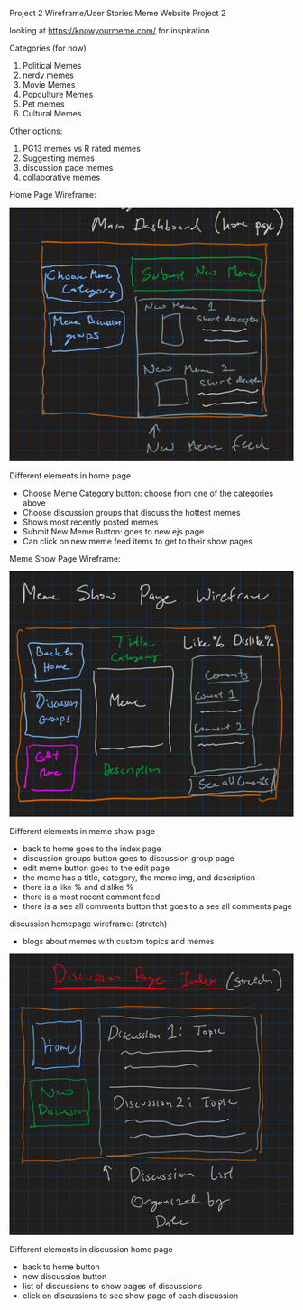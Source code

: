 Project 2 Wireframe/User Stories Meme Website Project 2

looking at https://knowyourmeme.com/ for inspiration

Categories (for now)
1) Political Memes
2) nerdy memes 
3) Movie Memes
4) Popculture Memes
5) Pet memes
6) Cultural Memes

Other options:
1) PG13 memes vs R rated memes
2) Suggesting memes
3) discussion page memes
4) collaborative memes

Home Page Wireframe:

![homepage_wireframe text](./imagesWireframe/homepage_wireframe.png)

Different elements in home page
- Choose Meme Category button: choose from one of the categories above
- Choose discussion groups that discuss the hottest memes
- Shows most recently posted memes
- Submit New Meme Button: goes to new ejs page
- Can click on new meme feed items to get to their show pages

Meme Show Page Wireframe:

![meme_showpage_wireframe text](./imagesWireframe/meme_showpage_wireframe.png)

Different elements in meme show page
- back to home goes to the index page
- discussion groups button goes to discussion group page
- edit meme button goes to the edit page
- the meme has a title, category, the meme img, and description
- there is a like % and dislike % 
- there is a most recent comment feed
- there is a see all comments button that goes to a see all comments page

discussion homepage wireframe: (stretch)
- blogs about memes with custom topics and memes

![discussion_homepage_wireframe text](./imagesWireframe/discussion_homepage_wireframe.png)

Different elements in discussion home page
- back to home button
- new discussion button
- list of discussions to show pages of discussions
- click on discussions to see show page of each discussion



